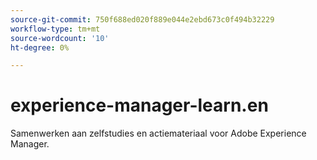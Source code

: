 ```yaml
---
source-git-commit: 750f688ed020f889e044e2ebd673c0f494b32229
workflow-type: tm+mt
source-wordcount: '10'
ht-degree: 0%

---
```

# experience-manager-learn.en

Samenwerken aan zelfstudies en actiemateriaal voor Adobe Experience Manager.
